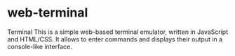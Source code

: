 # web-terminal
Terminal This is a simple web-based terminal emulator, written in JavaScript and HTML/CSS. It allows to enter commands and displays their output in a console-like interface.
